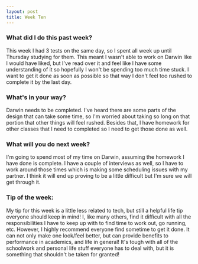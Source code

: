 ```yaml
---
layout: post
title: Week Ten
---
```


### What did I do this past week?
This week I had 3 tests on the same day, so I spent all week up until Thursday studying for them. This meant I wasn't able to work on Darwin like I would have liked, but I've read over it and feel like I have some understanding of it so hopefully I won't be spending too much time stuck. I want to get it done as soon as possible so that way I don't feel too rushed to complete it by the last day.

### What's in your way?
Darwin needs to be completed. I've heard there are some parts of the design that can take some time, so I'm worried about taking so long on that portion that other things will feel rushed. Besides that, I have homework for other classes that I need to completed so I need to get those done as well.

### What will you do next week?
I'm going to spend most of my time on Darwin, assuming the homework I have done is complete. I have a couple of interviews as well, so I have to work around those times which is making some scheduling issues with my partner. I think it will end up proving to be a little difficult but I'm sure we will get through it.

### Tip of the week:
My tip for this week is a little less related to tech, but still a helpful life tip everyone should keep in mind! I, like many others, find it difficult with all the responsibilities I have to keep up with to find time to work out, go running, etc. However, I highly recommend everyone find sometime to get it done. It can not only make one look/feel better, but can provide benefits to performance in academics, and life in general! It's tough with all of the schoolwork and personal life stuff everyone has to deal with, but it is something that shouldn't be taken for granted!